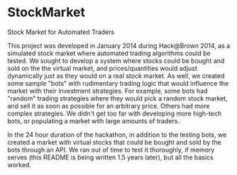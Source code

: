 StockMarket
===========

Stock Market for Automated Traders

This project was developed in January 2014 during Hack@Brown 2014, as a simulated stock market where automated trading algorithms could be tested. We sought to develop a system where stocks could be bought and sold on the the virtual market, and prices/quantities would adjust dynamically just as they would on a real stock market. As well, we created some sample "bots" with rudimentary trading logic that would influence the market with their investment strategies. For example, some bots had "random" trading strategies where they would pick a random stock market, and sell it as soon as possible for an arbitrary price. Others had more complex strategies. We didn't get too far with developing more high-tech bots, or populating a market with large amounts of traders. 

In the 24 hour duration of the hackathon, in addition to the testing bots, we created a market with virtual stocks that could be bought and sold by the bots through an API. We ran out of time to test it thoroughly, if memory serves (this README is being written 1.5 years later), but all the basics worked. 